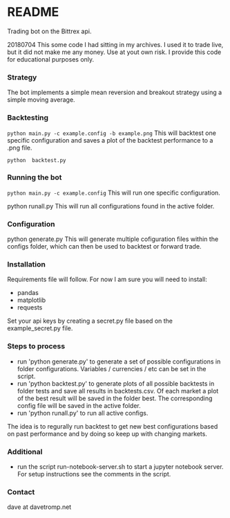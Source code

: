 # README #

Trading bot on the Bittrex api. 

20180704
This some code I had sitting in my archives. I used it to trade live, but it did not make me any money.
Use at yout own risk. I provide this code for educational purposes only.

### Strategy ###

The bot implements a simple mean reversion and breakout strategy using a simple moving average.

### Backtesting ###

```python main.py -c example.config -b example.png```
This will backtest one specific configuration and saves a plot of the backtest performance to a .png file.

```python  backtest.py```


### Running the bot ###

```python main.py -c example.config```
This will run one specific configuration.

python runall.py
This will run all configurations found in the active folder.

### Configuration ###

python generate.py
This will generate multiple cofiguration files within the configs folder, which can then be used to backtest or forward trade.

### Installation ###

Requirements file will follow. For now I am sure you will need to install:
* pandas
* matplotlib
* requests

Set your api keys by creating a secret.py file based on the example_secret.py file.

### Steps to process ###

* run 'python generate.py' to generate a set of possible configurations in folder configurations. Variables / currencies / etc can be set in the script.
* run 'python backtest.py' to generate plots of all possible backtests in folder tests and save all results in backtests.csv. Of each market a plot of the best result will be saved in the folder best. The corresponding config file will be saved in the active folder.
* run 'python runall.py' to run all active configs.

The idea is to regurally run backtest to get new best configurations based on past performance and by doing so keep up with changing markets.

### Additional ###

* run the script run-notebook-server.sh to start a jupyter notebook server. For setup instructions see the comments in the script.

### Contact ###
dave at davetromp.net